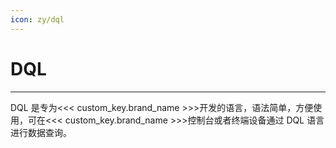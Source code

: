 ```yaml
---
icon: zy/dql
---
```

# DQL

---

DQL 是专为<<< custom_key.brand_name >>>开发的语言，语法简单，方便使用，可在<<< custom_key.brand_name >>>控制台或者终端设备通过 DQL 语言进行数据查询。

